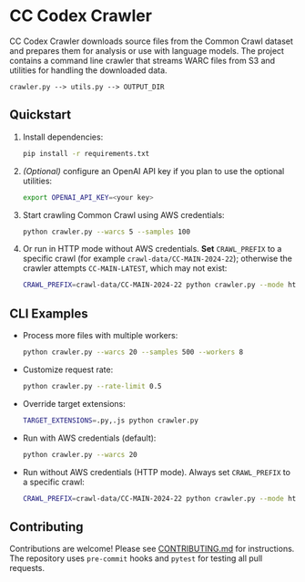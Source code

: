 # CC Codex Crawler

CC Codex Crawler downloads source files from the Common Crawl dataset and
prepares them for analysis or use with language models. The project contains a
command line crawler that streams WARC files from S3 and utilities for handling
the downloaded data.

```
crawler.py --> utils.py --> OUTPUT_DIR
```

## Quickstart

1. Install dependencies:
   ```bash
   pip install -r requirements.txt
   ```
2. _(Optional)_ configure an OpenAI API key if you plan to use the
   optional utilities:
   ```bash
   export OPENAI_API_KEY=<your key>
   ```
3. Start crawling Common Crawl using AWS credentials:
   ```bash
   python crawler.py --warcs 5 --samples 100
   ```
4. Or run in HTTP mode without AWS credentials. **Set** `CRAWL_PREFIX` to a
   specific crawl (for example `crawl-data/CC-MAIN-2024-22`); otherwise the
   crawler attempts `CC-MAIN-LATEST`, which may not exist:
   ```bash
   CRAWL_PREFIX=crawl-data/CC-MAIN-2024-22 python crawler.py --mode http --warcs 5 --samples 100
   ```

## CLI Examples

* Process more files with multiple workers:
  ```bash
  python crawler.py --warcs 20 --samples 500 --workers 8
  ```
* Customize request rate:
  ```bash
  python crawler.py --rate-limit 0.5
  ```
* Override target extensions:
  ```bash
  TARGET_EXTENSIONS=.py,.js python crawler.py
  ```
* Run with AWS credentials (default):
  ```bash
  python crawler.py --warcs 20
  ```
* Run without AWS credentials (HTTP mode). Always set `CRAWL_PREFIX` to a
  specific crawl:
  ```bash
  CRAWL_PREFIX=crawl-data/CC-MAIN-2024-22 python crawler.py --mode http --warcs 20
  ```

## Contributing

Contributions are welcome! Please see [CONTRIBUTING.md](CONTRIBUTING.md) for
instructions. The repository uses `pre-commit` hooks and `pytest` for testing
all pull requests.
